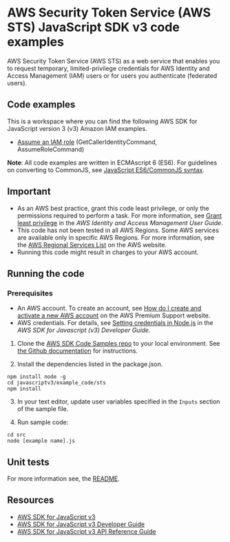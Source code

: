 # AWS Security Token Service (AWS STS) JavaScript SDK v3 code examples

AWS Security Token Service (AWS STS) as a web service that enables you to request temporary,
limited-privilege credentials for AWS Identity and Access Management (IAM) users or for users
you authenticate (federated users).

## Code examples

This is a workspace where you can find the following AWS SDK for JavaScript version 3 (v3) Amazon IAM examples.

-   [Assume an IAM role](src/sts_assumerole.js) (GetCallerIdentityCommand, AssumeRoleCommand)

**Note**: All code examples are written in ECMAscript 6 (ES6). For guidelines on converting to CommonJS, see
[JavaScript ES6/CommonJS syntax](https://docs.aws.amazon.com/sdk-for-javascript/v3/developer-guide/sdk-examples-javascript-syntax.html).

## Important

-   As an AWS best practice, grant this code least privilege, or only the
    permissions required to perform a task. For more information, see
    [Grant least privilege](https://docs.aws.amazon.com/IAM/latest/UserGuide/best-practices.html#grant-least-privilege)
    in the _AWS Identity and Access Management User Guide_.
-   This code has not been tested in all AWS Regions. Some AWS services are
    available only in specific AWS Regions. For more information, see the
    [AWS Regional Services List](https://aws.amazon.com/about-aws/global-infrastructure/regional-product-services/)
    on the AWS website.
-   Running this code might result in charges to your AWS account.

## Running the code

### Prerequisites

-   An AWS account. To create an account, see [How do I create and activate a new AWS account](https://aws.amazon.com/premiumsupport/knowledge-center/create-and-activate-aws-account/) on the AWS Premium Support website.
-   AWS credentials. For details, see [Setting credentials in Node.js](https://docs.aws.amazon.com/sdk-for-javascript/v3/developer-guide/setting-credentials-node.html) in the
    _AWS SDK for Javascript (v3) Developer Guide_.

1. Clone the [AWS SDK Code Samples repo](https://github.com/picante-io/aws-doc-sdk-examples) to your local environment. See [the Github documentation](https://docs.github.com/en/github/creating-cloning-and-archiving-repositories/cloning-a-repository) for instructions.

2. Install the dependencies listed in the package.json.

```
npm install node -g
cd javascriptv3/example_code/sts
npm install
```

3. In your text editor, update user variables specified in the `Inputs` section of the sample file.

4. Run sample code:

```
cd src
node [example name].js
```

## Unit tests

For more information see, the [README](../README.rst).

## Resources

-   [AWS SDK for JavaScript v3](https://github.com/aws/aws-sdk-js-v3)
-   [AWS SDK for JavaScript v3 Developer Guide](https://docs.aws.amazon.com/sdk-for-javascript/v3/developer-guide/sts-examples.html)
-   [AWS SDK for JavaScript v3 API Reference Guide](https://docs.aws.amazon.com/AWSJavaScriptSDK/v3/latest/clients/client-sts/index.html)
